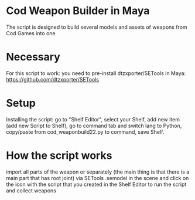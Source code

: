 # Cod Weapon Builder in Maya
The script is designed to build several models and assets of weapons from Cod Games into one


# Necessary
For this script to work:
you need to pre-install dtzxporter/SETools in Maya: 
https://github.com/dtzxporter/SETools

# Setup

Installing the script:
go to "Shelf Editor",
select your Shelf,
add new item (add new Script to Shelf),
go to command tab and switch lang to Python, 
copy/paste from cod_weaponbuild22.py to command,
save Shelf.


# How the script works
import all parts of the weapon or separately (the main thing is that there is a main part that has root joint)
via SETools .semodel in the scene
and click on the icon with the script that you created in the Shelf Editor to run the script and collect weapons

